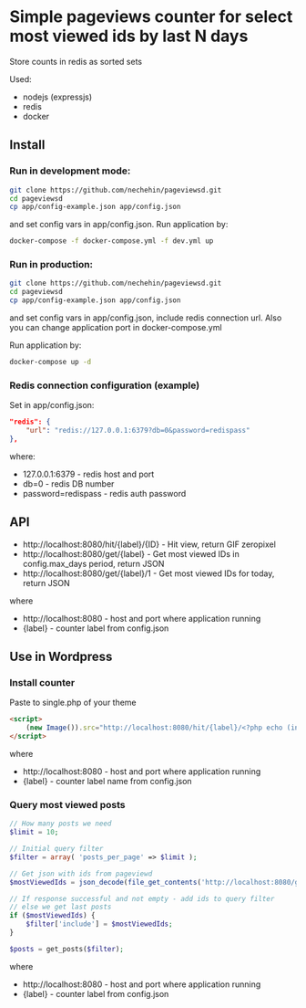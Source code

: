 # Simple pageviews counter for select most viewed ids by last N days

Store counts in redis as sorted sets

Used:
- nodejs (expressjs)
- redis
- docker

## Install

### Run in development mode:

```sh
git clone https://github.com/nechehin/pageviewsd.git
cd pageviewsd
cp app/config-example.json app/config.json
```
and set config vars in app/config.json. Run application by:

```sh
docker-compose -f docker-compose.yml -f dev.yml up
```

### Run in production:

```sh
git clone https://github.com/nechehin/pageviewsd.git
cd pageviewsd
cp app/config-example.json app/config.json
```
and set config vars in app/config.json, include redis connection url. 
Also you can change application port in docker-compose.yml

Run application by:

```sh
docker-compose up -d
```

### Redis connection configuration (example)

Set in app/config.json:

```json
"redis": {
    "url": "redis://127.0.0.1:6379?db=0&password=redispass"
},
```
where:
- 127.0.0.1:6379 - redis host and port
- db=0 - redis DB number
- password=redispass - redis auth password


## API 

- http://localhost:8080/hit/{label}/{ID} - Hit view, return GIF zeropixel
- http://localhost:8080/get/{label} - Get most viewed IDs in config.max_days period, return JSON
- http://localhost:8080/get/{label}/1 - Get most viewed IDs for today, return JSON


where 
- http://localhost:8080 - host and port where application running
- {label} - counter label from config.json


## Use in Wordpress

### Install counter

Paste to single.php of your theme

```html
<script>
    (new Image()).src="http://localhost:8080/hit/{label}/<?php echo (int)$post->ID ?>?r"+Math.random();
</script>
```

where 
- http://localhost:8080 - host and port where application running
- {label} - counter label name from config.json

### Query most viewed posts

```php
// How many posts we need
$limit = 10;

// Initial query filter
$filter = array( 'posts_per_page' => $limit );

// Get json with ids from pageviewd
$mostViewedIds = json_decode(file_get_contents('http://localhost:8080/get/{label}?limit=' . $limit), true);

// If response successful and not empty - add ids to query filter
// else we get last posts
if ($mostViewedIds) {
    $filter['include'] = $mostViewedIds;
}

$posts = get_posts($filter);
```

where 
- http://localhost:8080 - host and port where application running
- {label} - counter label from config.json